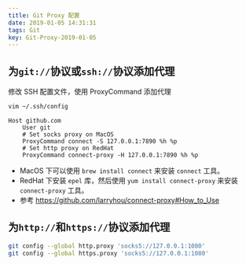 ```yaml
---
title: Git Proxy 配置
date: 2019-01-05 14:31:31
tags: Git
key: Git-Proxy-2019-01-05
---
```


## 为`git://`协议或`ssh://`协议添加代理

修改 SSH 配置文件，使用 ProxyCommand 添加代理

<!--more-->

```bash
vim ~/.ssh/config
```

```text
Host github.com
    User git
    # Set socks proxy on MacOS
    ProxyCommand connect -S 127.0.0.1:7890 %h %p
    # Set http proxy on RedHat
    ProxyCommand connect-proxy -H 127.0.0.1:7890 %h %p

```

- MacOS 下可以使用 `brew install connect` 来安装 `connect` 工具。
- RedHat 下安装 `epel` 库，然后使用 `yum install connect-proxy` 来安装 `connect-proxy` 工具。
- 参考 https://github.com/larryhou/connect-proxy#How_to_Use

## 为`http://`和`https://`协议添加代理

```bash
git config --global http.proxy 'socks5://127.0.0.1:1080'
git config --global https.proxy 'socks5://127.0.0.1:1080'
```
